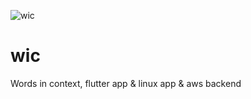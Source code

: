 ![wic](https://user-images.githubusercontent.com/109697877/188860910-f2b63509-f627-4038-afc6-8af39e104194.png)
# wic
Words in context, flutter app &amp; linux app &amp; aws backend
